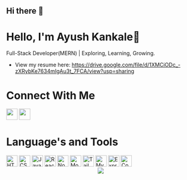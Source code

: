 ## Hi there 👋

# Hello, I'm Ayush Kankale👋
Full-Stack Developer(MERN) | Exploring, Learning, Growing.
* View my resume here: https://drive.google.com/file/d/1XMCiODc_-zXRybKe7634mIgAu3t_7FCA/view?usp=sharing <br/>
<div>
  <h1>Connect With Me</h1>
<a href="https://x.com/AyushKanka74608"><img src="https://img.icons8.com/fluent/48/000000/twitter-circled.png" width="30" height="30"></a>
<a href="https://www.linkedin.com/in/ayush-kankale"><img src="https://img.icons8.com/fluent/48/000000/linkedin-circled.png" width="30" height="30"></a>
</div>
<div>
  <h1>Language's and Tools</h1>
<img src="https://img.icons8.com/color/48/000000/html-5--v1.png" width="30" height="30" alt="HTML">
<img src="https://img.icons8.com/color/48/000000/css3.png" width="30" height="30" alt="CSS">
<img src="https://img.icons8.com/color/48/000000/javascript.png" width="30" height="30" alt="JavaScript">
<img src="https://img.icons8.com/color/48/000000/react-native.png" width="30" height="30" alt="ReactJS">
<img src="https://img.icons8.com/color/48/000000/nodejs.png" width="30" height="30" alt="Node.js">
<img src="https://img.icons8.com/color/48/000000/mongodb.png" width="30" height="30" alt="MongoDB">
<img src="https://img.icons8.com/?size=100&id=4PiNHtUJVbLs&format=png&color=000000" width="30" height="30" alt="Tailwind CSS">
<img src="https://img.icons8.com/color/48/000000/mysql-logo.png" width="30" height="30" alt="MySQL">  
<img src="https://img.icons8.com/?size=100&id=40669&format=png&color=000000" width="30" height="30" alt="Express">
<img src="https://img.icons8.com/?size=100&id=13441&format=png&color=000000" width="30" height="30" alt="Convex">
  <br>
</div>
<div align="center">
<img src="https://github-readme-stats.vercel.app/api?username=dev-code-create&show_icons=true&theme=dark"/>
</div>
